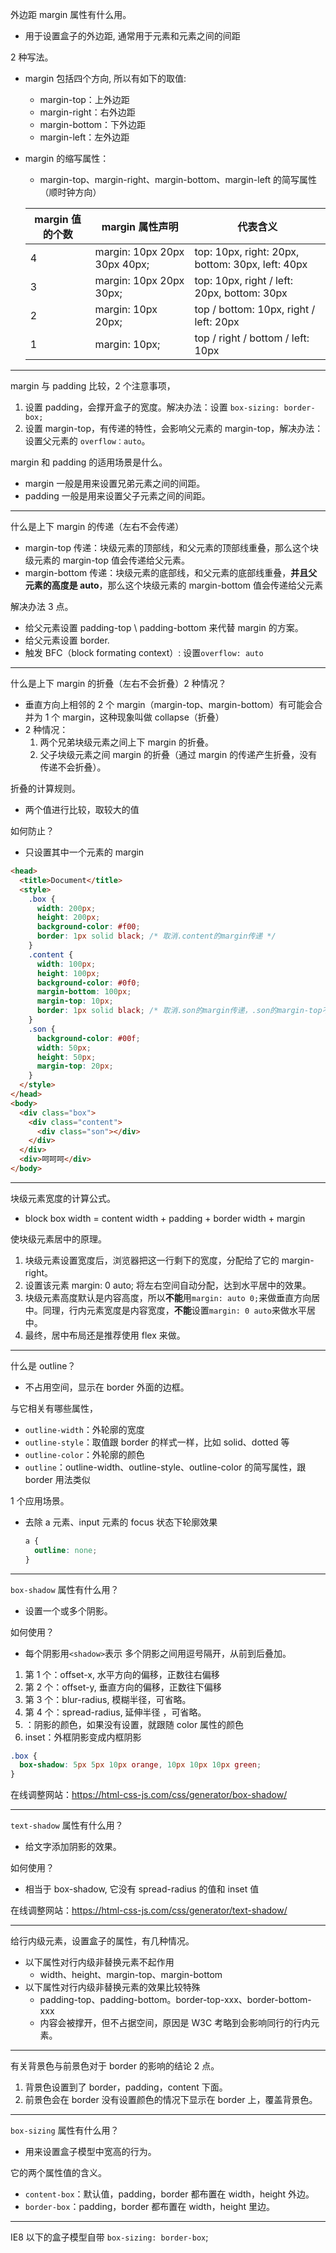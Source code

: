 外边距 margin 属性有什么用。

- 用于设置盒子的外边距, 通常用于元素和元素之间的间距

2 种写法。

- margin 包括四个方向, 所以有如下的取值:
  - margin-top：上外边距
  - margin-right：右外边距
  - margin-bottom：下外边距
  - margin-left：左外边距
- margin 的缩写属性：

  - margin-top、margin-right、margin-bottom、margin-left 的简写属性（顺时钟方向）

  | margin 值的个数 | margin 属性声明              | 代表含义                                         |
  | --------------- | ---------------------------- | ------------------------------------------------ |
  | 4               | margin: 10px 20px 30px 40px; | top: 10px, right: 20px, bottom: 30px, left: 40px |
  | 3               | margin: 10px 20px 30px;      | top: 10px, right / left: 20px, bottom: 30px      |
  | 2               | margin: 10px 20px;           | top / bottom: 10px, right / left: 20px           |
  | 1               | margin: 10px;                | top / right / bottom / left: 10px                |

---

margin 与 padding 比较，2 个注意事项，

1. 设置 padding，会撑开盒子的宽度。解决办法：设置 `box-sizing: border-box;`
2. 设置 margin-top，有传递的特性，会影响父元素的 margin-top，解决办法：设置父元素的 `overflow：auto`。

margin 和 padding 的适用场景是什么。

- margin 一般是用来设置兄弟元素之间的间距。
- padding 一般是用来设置父子元素之间的间距。

---

什么是上下 margin 的传递（左右不会传递）

- margin-top 传递：块级元素的顶部线，和父元素的顶部线重叠，那么这个块级元素的 margin-top 值会传递给父元素。
- margin-bottom 传递：块级元素的底部线，和父元素的底部线重叠，**并且父元素的高度是 auto**，那么这个块级元素的 margin-bottom 值会传递给父元素

解决办法 3 点。

- 给父元素设置 padding-top \ padding-bottom 来代替 margin 的方案。
- 给父元素设置 border.
- 触发 BFC（block formating context）: 设置`overflow: auto`

---

什么是上下 margin 的折叠（左右不会折叠）2 种情况？

- 垂直方向上相邻的 2 个 margin（margin-top、margin-bottom）有可能会合并为 1 个 margin，这种现象叫做 collapse（折叠）
- 2 种情况：
  1. 两个兄弟块级元素之间上下 margin 的折叠。
  2. 父子块级元素之间 margin 的折叠（通过 margin 的传递产生折叠，没有传递不会折叠）。

折叠的计算规则。

- 两个值进行比较，取较大的值

如何防止？

- 只设置其中一个元素的 margin

```html
<head>
  <title>Document</title>
  <style>
    .box {
      width: 200px;
      height: 200px;
      background-color: #f00;
      border: 1px solid black; /* 取消.content的margin传递 */
    }
    .content {
      width: 100px;
      height: 100px;
      background-color: #0f0;
      margin-bottom: 100px;
      margin-top: 10px;
      border: 1px solid black; /* 取消.son的margin传递，.son的margin-top不会产生折叠 */
    }
    .son {
      background-color: #00f;
      width: 50px;
      height: 50px;
      margin-top: 20px;
    }
  </style>
</head>
<body>
  <div class="box">
    <div class="content">
      <div class="son"></div>
    </div>
  </div>
  <div>呵呵呵</div>
</body>
```

---

块级元素宽度的计算公式。

- block box width = content width + padding + border width + margin

使块级元素居中的原理。

1. 块级元素设置宽度后，浏览器把这一行剩下的宽度，分配给了它的 margin-right。
2. 设置该元素 margin: 0 auto; 将左右空间自动分配，达到水平居中的效果。
3. 块级元素高度默认是内容高度，所以**不能**用`margin: auto 0;`来做垂直方向居中。同理，行内元素宽度是内容宽度，**不能**设置`margin: 0 auto`来做水平居中。
4. 最终，居中布局还是推荐使用 flex 来做。

---

什么是 outline？

- 不占用空间，显示在 border 外面的边框。

与它相关有哪些属性，

- `outline-width`：外轮廓的宽度
- `outline-style`：取值跟 border 的样式一样，比如 solid、dotted 等
- `outline-color`：外轮廓的颜色
- `outline`：outline-width、outline-style、outline-color 的简写属性，跟 border 用法类似

1 个应用场景。

- 去除 a 元素、input 元素的 focus 状态下轮廓效果

  ```css
  a {
    outline: none;
  }
  ```

---

`box-shadow` 属性有什么用？

- 设置一个或多个阴影。

如何使用？

- 每个阴影用`<shadow>`表示 多个阴影之间用逗号隔开，从前到后叠加。

1. 第 1 个<length>：offset-x, 水平方向的偏移，正数往右偏移
2. 第 2 个<length>：offset-y, 垂直方向的偏移，正数往下偏移
3. 第 3 个<length>：blur-radius, 模糊半径，可省略。
4. 第 4 个<length>：spread-radius, 延伸半径 ，可省略。
5. <color>：阴影的颜色，如果没有设置，就跟随 color 属性的颜色
6. inset：外框阴影变成内框阴影

```css
.box {
  box-shadow: 5px 5px 10px orange, 10px 10px 10px green;
}
```

在线调整网站：https://html-css-js.com/css/generator/box-shadow/

---

`text-shadow` 属性有什么用？

- 给文字添加阴影的效果。

如何使用？

- 相当于 box-shadow, 它没有 spread-radius 的值和 inset 值

在线调整网站：https://html-css-js.com/css/generator/text-shadow/

---

给行内级元素，设置盒子的属性，有几种情况。

- 以下属性对行内级非替换元素不起作用
  - width、height、margin-top、margin-bottom
- 以下属性对行内级非替换元素的效果比较特殊
  - padding-top、padding-bottom。border-top-xxx、border-bottom-xxx
  - 内容会被撑开，但不占据空间，原因是 W3C 考略到会影响同行的行内元素。

---

有关背景色与前景色对于 border 的影响的结论 2 点。

1. 背景色设置到了 border，padding，content 下面。
2. 前景色会在 border 没有设置颜色的情况下显示在 border 上，覆盖背景色。

---

`box-sizing` 属性有什么用？

- 用来设置盒子模型中宽高的行为。

它的两个属性值的含义。

- `content-box`：默认值，padding，border 都布置在 width，height 外边。
- `border-box`：padding，border 都布置在 width，height 里边。

---

IE8 以下的盒子模型自带 `box-sizing: border-box`;
